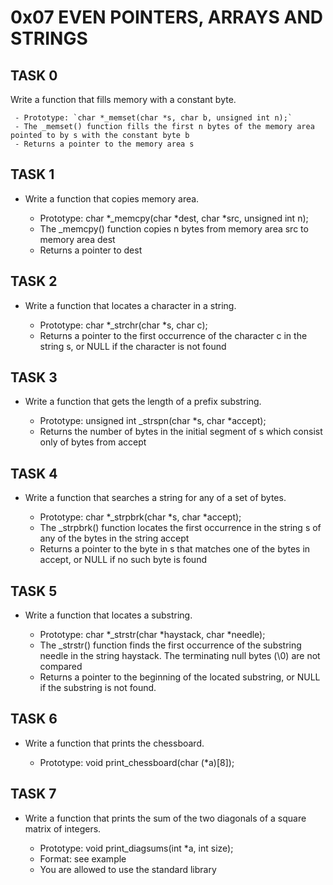 # 0x07 EVEN POINTERS, ARRAYS AND STRINGS

##     TASK 0
Write a function that fills memory with a constant byte.

     - Prototype: `char *_memset(char *s, char b, unsigned int n);`
     - The _memset() function fills the first n bytes of the memory area pointed to by s with the constant byte b
     - Returns a pointer to the memory area s

##     TASK 1
- Write a function that copies memory area.

     - Prototype: char *_memcpy(char *dest, char *src, unsigned int n);
     - The _memcpy() function copies n bytes from memory area src to memory area dest
     - Returns a pointer to dest

##     TASK 2
- Write a function that locates a character in a string.

     - Prototype: char *_strchr(char *s, char c);
     - Returns a pointer to the first occurrence of the character c in the string s, or NULL if the character is not found

##     TASK 3
- Write a function that gets the length of a prefix substring.

     - Prototype: unsigned int _strspn(char *s, char *accept);
     - Returns the number of bytes in the initial segment of s which consist only of bytes from accept

##     TASK 4
- Write a function that searches a string for any of a set of bytes.

     - Prototype: char *_strpbrk(char *s, char *accept);
     - The _strpbrk() function locates the first occurrence in the string s of any of the bytes in the string accept
     - Returns a pointer to the byte in s that matches one of the bytes in accept, or NULL if no such byte is found

##     TASK 5
- Write a function that locates a substring.

     - Prototype: char *_strstr(char *haystack, char *needle);
     - The _strstr() function finds the first occurrence of the substring needle in the string haystack. The terminating null bytes (\0) are not compared
     - Returns a pointer to the beginning of the located substring, or NULL if the substring is not found.

##     TASK 6
- Write a function that prints the chessboard.

     - Prototype: void print_chessboard(char (*a)[8]);

##     TASK 7
- Write a function that prints the sum of the two diagonals of a square matrix of integers.

     - Prototype: void print_diagsums(int *a, int size);
     - Format: see example
     - You are allowed to use the standard library
     

